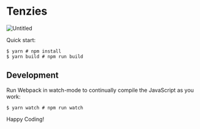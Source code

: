 # Tenzies

![Untitled](https://user-images.githubusercontent.com/92630647/147652515-523aae23-ed7c-42d9-a784-1c3e2caf82c6.png)


Quick start:

```
$ yarn # npm install
$ yarn build # npm run build
````

## Development

Run Webpack in watch-mode to continually compile the JavaScript as you work:

```
$ yarn watch # npm run watch
```

  

Happy Coding!
